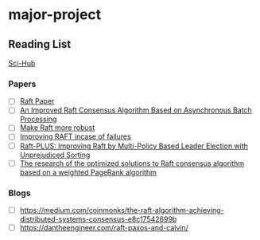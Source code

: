 # major-project

## Reading List

[Sci-Hub](https://sci-hub.se/)

### Papers

- [ ] [Raft Paper](https://raft.github.io/raft.pdf)
- [ ] [An Improved Raft Consensus Algorithm Based on Asynchronous Batch Processing](https://link.springer.com/content/pdf/10.1007/978-981-19-2456-9_44.pdf?pdf=inline%20link)
- [ ] [Make Raft more robust](https://dev.to/tarantool/raft-notalmighty-how-to-make-it-more-robust-3a11) 
- [ ] [Improving RAFT incase of failures](https://sci-hub.se/10.1109/LADC.2018.00028)
- [ ] [Raft-PLUS: Improving Raft by Multi-Policy Based Leader Election with Unprejudiced Sorting](https://www.mdpi.com/2073-8994/14/6/1122)
- [ ] [The research of the optimized solutions to Raft consensus algorithm based on a weighted PageRank algorithm](https://ieeexplore.ieee.org/document/9852601)

### Blogs

- [ ] https://medium.com/coinmonks/the-raft-algorithm-achieving-distributed-systems-consensus-e8c17542699b
- [ ] https://dantheengineer.com/raft-paxos-and-calvin/
